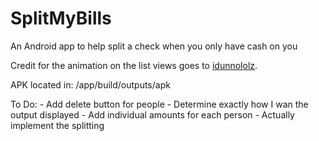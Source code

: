 # SplitMyBills
An Android app to help split a check when you only have cash on you

Credit for the animation on the list views goes to <a href=https://github.com/idunnololz/AnimatedExpandableListView>idunnololz</a>.

APK located in:
/app/build/outputs/apk

To Do:
    - Add delete button for people
    - Determine exactly how I wan the output displayed
    - Add individual amounts for each person
    - Actually implement the splitting